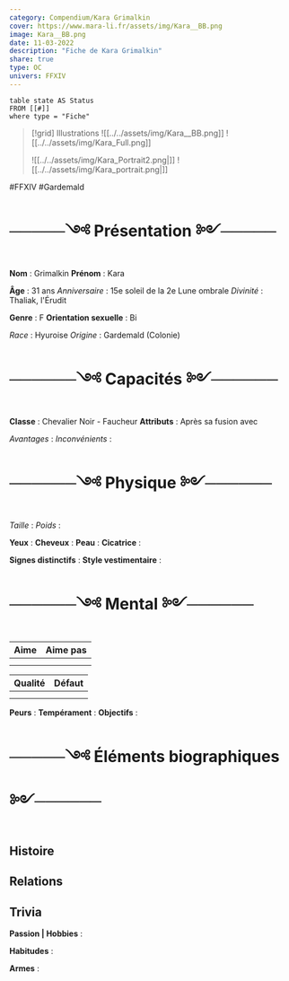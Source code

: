 ```yaml
---
category: Compendium/Kara Grimalkin
cover: https://www.mara-li.fr/assets/img/Kara__BB.png
image: Kara__BB.png
date: 11-03-2022
description: "Fiche de Kara Grimalkin"
share: true
type: OC
univers: FFXIV
---
```

```dataview
table state AS Status
FROM [[#]]
where type = "Fiche"
```

> [!grid] Illustrations
> ![[../../assets/img/Kara__BB.png]] 
> ![[../../assets/img/Kara_Full.png]]
> 
> ![[../../assets/img/Kara_Portrait2.png|]]
> ![[../../assets/img/Kara_portrait.png|]]

#FFXIV #Gardemald
# ─────༺ Présentation ༻─────

**Nom** : Grimalkin
**Prénom** : Kara

**Âge** : 31 ans
*Anniversaire* : 15e soleil de la 2e Lune ombrale 
*Divinité* : Thaliak, l'Érudit 

**Genre** : F
**Orientation sexuelle** : Bi

*Race* : Hyuroise 
*Origine* : Gardemald (Colonie)
# ──────༺ Capacités ༻──────
**Classe** : Chevalier Noir - Faucheur 
**Attributs** : Après sa fusion avec 

*Avantages* : 
*Inconvénients* :

# ──────༺ Physique ༻────── 
*Taille* : 
*Poids* : 

**Yeux** : 
**Cheveux** : 
**Peau** : 
**Cicatrice** : 

**Signes distinctifs** :
**Style vestimentaire** : 


# ──────༺ Mental ༻────── 

|Aime|Aime pas|
|----|----|
|||
|||


|Qualité|Défaut|
|----|----|
|||
|||

**Peurs** : 
**Tempérament** : 
**Objectifs** : 

# ─────༺ Éléments biographiques ༻────── 
## Histoire

## Relations

## Trivia
**Passion | Hobbies** :

**Habitudes** :

**Armes** :
